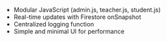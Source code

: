 - Modular JavaScript (admin.js, teacher.js, student.js)
- Real-time updates with Firestore onSnapshot
- Centralized logging function
- Simple and minimal UI for performance
